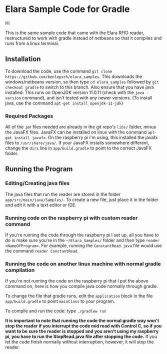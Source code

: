 # Elara Sample Code for Gradle

Hi

This is the same sample code that came with the Elara RFID reader, restructured to work with gradle instead of netbeans so that it compiles and runs from a linux terminal.

## Installation

To download the code, use the command `git clone https://github.com/benlepsch/elara_samples`. This downloads the windows/netbeans version, so then type `cd elara_samples` followed by `git checkout gradle` to switch to this branch. Also ensure that you have java installed: This runs on OpenJDK version 11.0.11 (check with the `java -version` command), and isn't tested with any newer versions. (To install java, use the command `apt-get install openjdk-11-jdk`)

### Required Packages

All of the .jar files needed are already in the git repo's `libs/` folder, minus the JavaFX files. JavaFX can be installed on linux with the command `apt-get install javafx`. On the raspberry pi i'm using, this installed the javafx files to `/usr/share/java/`. If your JavaFX installs somewhere different, change the `dirs` line in `app/build.gradle` to point to the correct JavaFX folder.

## Running the Program

### Editing/Creating java files

The java files that run the reader are stored in the folder `app/src/main/java/Samples/`. To create a new file, just place it in the folder and edit it with a text editor or IDE.

### Running code on the raspberry pi with custom reader command

If you're running the code through the raspberry pi I set up, all you have to do is make sure you're in the `~/Elara_Samples/` folder and then type `reader <NameOfProgram>`. For example, running the `ConstantRead.java` file would use the command `reader ConstantRead`.

### Running the code on another linux machine with normal gradle compilation

If you're not running the code on the raspberry pi that I put the above command on, here is how you compile java code normally through gradle.

To change the file that gradle runs, edit the `application` block in the file `app/build.gradle` to point `mainClass` to your program.

To compile and run the code: type `./gradlew run`

**It is important to note that running the code the normal gradle way won't stop the reader if you interrupt the code mid read with Control C, so if you want to be sure the reader is stopped and you aren't using my raspberry pi, you have to run the StopRead.java file after stopping the code.** If you let the code finish normally without interruption, however, it will stop the reader.
